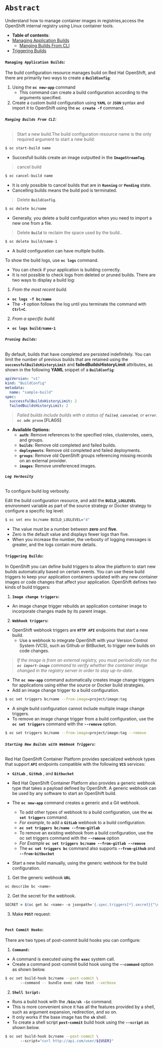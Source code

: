 
# **`Abstract`**
Understand how to manage container images in registries,access the OpenShift internal registry using Linux container tools.

-  **Table of contents**:
  - [Managing Application Builds](#managing-application-builds)
  	- [Manging Builds From CLI](#managing-builds-from-CLI)
  - [Triggering Builds](#triggering-builds)
  
#### **`Managing Application Builds`:**


The build configuration resource manages build on Red Hat OpenShift, and there are primarily two ways to create a **`BuildConfig`**:
1. Using the **`oc new-app`** command
 	- This command can create a build configuration according to the arguments specified. 
2. Create a custom build configuration using **`YAML`** or **`JSON`** syntax and import it to OpenShift using the **`oc create -f`** command.

###### **`Manging Builds From CLI`:**
> Start a new build.The build configuration resource name is the only required argument to start a new build:

```zsh
$ oc start-build name
```
- Succesfull builds create an image outputted in the **`ImageStreamTag`**.
> cancel build
```zsh
$ oc cancel-build name
```
- It is only possible to cancel builds that are in **`Running`** or **`Pending`** state.
- Cancelling builds means the build pod is terminated.
> Delete **`BuildConfig`**.
```zsh
$ oc delete bc/name
```
- Generally, you delete a build configuration when you need to import a new one from a file.
> Delete **`Build`** to reclaim the space used by the
build..
```zsh
$ oc delete build/name-1
```
-  A build configuration can have multiple builds.

To show the build logs, use **`oc logs`** command.
- You can check if your application is building correctly. 
- It is not possible to check logs from deleted or pruned builds. 
There are two ways to display a build log:
1. *From the most recent build.*
 - **`oc logs -f bc/name`**
 - The **`-f`** option follows the log until you terminate the command with **`Ctrl+C`**.
2. *From a specific build.*
 - **`oc logs build/name-1`**

###### **`Pruning Builds`:**

By default, builds that have completed are persisted indefinitely. You can limit the number of previous builds that are retained using the **`successfulBuildsHistoryLimit`** and **failedBuildsHistoryLimit** attributes, as shown in the following **YAML** snippet of a **`BuildConfig`**:

```yaml
apiVersion: "v1" 
kind: "BuildConfig" 
metadata:
  name: "sample-build"
spec:
  successfulBuildsHistoryLimit: 2
  failedBuildsHistoryLimit: 2
```
> *Failed builds include builds with a status of **`failed`**, **`canceled`**, or **`error`**.*
**`oc adm prune` [FLAGS]**
- **Available Options:**
  - **`auth`**: Remove references to the specified roles, clusterroles, users, and groups.
  - **`builds`**: Remove old completed and failed builds.
  - **`deployments`**: Remove old completed and failed deployments.
  - **`groups`**: Remove old OpenShift groups referencing missing records on an external provider.
  - **`images`**: Remove unreferenced images. 

###### **`Log Verbosity`**

To configure build log verbosity.

Edit the build configuration resource, and add the **`BUILD_LOGLEVEL`** environment variable as part of the source strategy or Docker strategy to configure a specific log level:

```zsh
$ oc set env bc/name BUILD_LOGLEVEL="4"
```
- The value must be a number between **zero** and **five**. 
- Zero is the default value and displays fewer logs than five. 
- When you increase the number, the verbosity of logging messages is greater, and the logs contain more details.

#### **`Triggering Builds`:**

In OpenShift you can define build triggers to allow the platform to start new builds automatically based on certain events. You can use these build triggers to keep your application containers updated with any new container images or code changes that affect your application. OpenShift defines two kinds of build triggers:
1. **`Image change triggers`:**
- An image change trigger rebuilds an application container image to incorporate changes made by its parent image.
2. **`Webhook triggers`:**
- OpenShift webhook triggers are **`HTTP API`** endpoints that start a new build. 
    - Use a webhook to integrate OpenShift with your Version Control System (VCS), such as Github or BitBucket, to trigger new builds on code changes.

> *If the image is from an external registry, you must periodically run the **`oc import-image`** command to verify whether the container image changed in the registry server in order to stay up-to-date.*
- The **`oc new-app`** command automatically creates image change triggers for applications using either the source or Docker build strategies.
- Add an image change trigger to a build configuration.
```zsh
$ oc set triggers bc/name --from-image=project/image:tag
```
- A single build configuration cannot include multiple image change triggers.
- To remove an image change trigger from a build configuration, use the **`oc set triggers`** command with the **`--remove`** option.
```zsh
$ oc set triggers bc/name --from-image=project/image:tag --remove
```

###### **`Starting New Builds with Webhook Triggers`:**

Red Hat OpenShift Container Platform provides specialized webhook types that support **`API`** endpoints compatible with the following **`VCS`** services:
- **`GitLab`** , **`GitHub`** , and **`Bitbucket`**
- Red Hat OpenShift Container Platform also provides a generic webhook type that takes a payload defined by OpenShift. A generic webhook can be used by any software to start an OpenShift build.
- The **`oc new-app`** command creates a generic and a Git webhook. 
	- To add other types of webhook to a build configuration, use the **`oc set triggers`** command. 
	- *For example*, to add a **`GitLab`** webhook to a build configuration:
	- **`oc set triggers bc/name --from-gitlab`**
	- To remove an existing webhook from a build configuration, use the oc set triggers command with the **`--remove`** option
	- *For Example* **`oc set triggers bc/name --from-gitlab --remove`**
	- The **`oc set triggers bc`** command also supports **`--from-github`** and **`--from-bitbucket`**


- Start a new build manually, using the generic webhook for the build configuration.
1. Get the generic webhook **`URL`**

```zsh
oc describe bc <name>
```
2. Get the secret for the webhook.
  ```zsh
SECRET = $(oc get bc <name> -o jsonpath='{.spec.triggers[*].secret}{"\n"}')
  ```
3. Make **`POST`** request:
```zsh

```


#### **`Post Commit Hooks`:**

There are two types of post-commit build hooks you can configure:
1. **`Command: `**
  - A command is executed using the **`exec`** system call. 
  - Create a command post-commit build hook using the **`--command`** option as shown below.
  ```zsh
  $ oc set build-hook bc/name --post-commit \ 
  		 --command -- bundle exec rake test --verbose
  ```
2. **`Shell Script: `**
  - Runs a build hook with the **`/bin/sh -ic`** command. 
  - This is more convenient since it has all the features provided by a shell, such as argument expansion, redirection, and so on. 
  - It only works if the base image has the **`sh`** shell. 
  - To create a shell script **`post-commit`** build hook using the **`--script`** as shown below.
  ```zsh
  $ oc set build-hook bc/name --post-commit \ 
  		 --script="curl http://api.com/user/${USER}"
  ```






